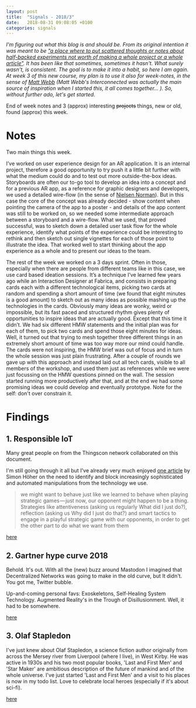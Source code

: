 ```yaml
---
layout: post
title:  "Signals - 2018/3"
date:   2018-08-31 09:08:05 +0100
categories: signals
---
```


*I'm figuring out what this blog is and should be. From its original intention it was meant to be ["a place where to put scattered thoughts or notes about half-backed experiments not worth of making a whole project or a whole article"](http://orgonomyproductions.info/notes/2016/09/11/welcome.html). It has been like that sometimes, sometimes it hasn't. What surely wasn't, is consistent. The goal is to make it into a habit, so here I am again. At week 3 of this new course, my plan is to use it also for week-notes, in the sense of [Matt Webb](https://medium.com/job-garden/a-pre-history-of-weeknotes-plus-why-i-write-them-and-perhaps-why-you-should-too-week-16-31a4a5cbf7b0) (Matt Webb's Interconnected was actually the main source of inspiration when I started this, it all comes together... ). So, without further ado, let's get started.*

End of week notes and 3 (approx) interesting ~~projects~~ things, new or old, found (approx) this week.

# Notes

Two main things this week.

I’ve worked on user experience design for an AR application. It is an internal project, therefore a good opportunity to try push it a little bit further with what the medium could do and to test out more outside-the-box ideas. Storyboards are often our to-go tool to develop an idea into a concept and for a previous AR app, as a reference for graphic designers and developers, we used a detailed wire-flow (in the sense of [Nielsen Norman](https://www.nngroup.com/articles/wireflows/)). But in this case the core of the concept was already decided - show content when pointing the camera of the app to a poster - and details of the app content was still to be worked on, so we needed some intermediate approach between a storyboard and a wire-flow. What we used, that proved successful, was to sketch down a detailed user task flow for the whole experience, identify what points of the experience could be interesting to rethink and then sketch out single vignettes for each of those point to illustrate the idea. That worked well to start thinking about the app experience as a whole and to present our ideas to the team.

The rest of the week we worked on a 3 days sprint. Often in those, especially when there are people from different teams like in this case, we use card based ideation sessions. It’s a technique I’ve learned few years ago while an Interaction Designer at Fabrica, and consists in preparing cards each with a different technological items, picking two cards at random and spending a short amount of time (we found that eight minutes is a good amount) to sketch out as many ideas as possible mashing up the technologies in the cards. Obviously many ideas are wonky, weird or impossible, but its fast paced and structured rhythm gives plenty of opportunities to inspire ideas that are actually good. Except that this time it didn’t. We had six different HMW statements and the initial plan was for each of them, to pick two cards and spend those eight minutes for ideas. Well, it turned out that trying to mesh together three different things in an extremely short amount of time was too way more our mind could handle. The cards were not inspiring, the HMW brief was out of focus and in turn the whole session was just plain frustrating. After a couple of rounds we gave up with this approach and instead laid out all tech cards, visible to all members of the workshop, and used them just as references while we were just focussing on the HMW questions pinned on the wall. The session started running more productively after that, and at the end we had some promising ideas we could develop and eventually prototype. Note for the self: don't over constrain it.



# Findings

## 1. Responsible IoT

Many great people on from the Thingscon network collaborated on this document.

I'm still going through it all but I've already very much enjoyed [one article](https://medium.com/the-state-of-responsible-internet-of-things-iot/controlling-machines-ai-intentions-and-games-and-in-the-iot-670250a50c2) by Simon Höher on the need to identify and block increasingly sophisticated and automated manipulations from the technology we use.

> we might want to behave just like we learned to behave when playing strategic games — just now, our opponent might happen to be a thing. Strategies like attentiveness (asking us regularly What did I just do?), reflection (asking us Why did I just do that?) and smart tactics to engage in a playful strategic game with our opponents, in order to get the other part to do what we want from them


[here](https://www.thingscon.com/the-state-of-responsible-iot-2017)

## 2. Gartner hype curve 2018

Behold. It's out. With all the (new) buzz around Mastodon I imagined that Decentralized Networks was going to make in the old curve, but It didn't. You got me, Twitter bubble.

Up-and-coming personal favs: Exoskeletons, Self-Healing System Technology. Augmented Reality's in the Trough of Disillusionment. Well, it had to be somewhere.

[here](https://www.gartner.com/en/newsroom/press-releases/2018-08-20-gartner-identifies-five-emerging-technology-trends-that-will-blur-the-lines-between-human-and-machine)

## 3. Olaf Stapledon

I've just knew about Olaf Stapledon, a science fiction author originally from across the Mersey river from Liverpool (where I live), in West Kirby. He was active in 1930s and his two most popular books, 'Last and First Men' and 'Star Maker' are ambitious description of the future of mankind and of the whole universe. I've just started 'Last and First Men' and a visit to his places is now in my todo list. Love to celebrate local heroes (especially if it's about sci-fi).

[here](https://en.wikipedia.org/wiki/Olaf_Stapledon)
